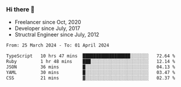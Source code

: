 ### Hi there 👋

- Freelancer since Oct, 2020
- Developer since July, 2017
- Structral Engineer since July, 2012

<!--START_SECTION:waka-->

```txt
From: 25 March 2024 - To: 01 April 2024

TypeScript   10 hrs 47 mins  ██████████████████░░░░░░░   72.64 %
Ruby         1 hr 48 mins    ███░░░░░░░░░░░░░░░░░░░░░░   12.14 %
JSON         36 mins         █░░░░░░░░░░░░░░░░░░░░░░░░   04.13 %
YAML         30 mins         █░░░░░░░░░░░░░░░░░░░░░░░░   03.47 %
CSS          21 mins         ▓░░░░░░░░░░░░░░░░░░░░░░░░   02.37 %
```

<!--END_SECTION:waka-->

